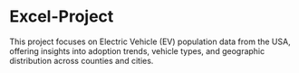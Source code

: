# Excel-Project
This project focuses on Electric Vehicle (EV) population data from the USA, offering insights into adoption trends, vehicle types, and geographic distribution across counties and cities.
